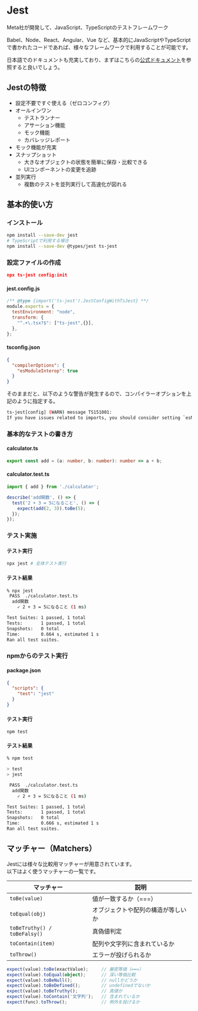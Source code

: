 # Jest

Meta社が開発して、JavaScript、TypeScriptのテストフレームワーク

Babel、Node、React、Angular、Vue など、基本的にJavaScriptやTypeScriptで書かれたコードであれば、様々なフレームワークで利用することが可能です。


日本語でのドキュメントも充実しており、まずはこちらの[公式ドキュメント](https://jestjs.io/ja/docs/getting-started)を参照すると良いでしょう。


## Jestの特徴

- 設定不要ですぐ使える（ゼロコンフィグ）
- オールインワン
   - テストランナー
   - アサーション機能
   - モック機能
   - カバレッジレポート
- モック機能が充実
- スナップショット
   - 大きなオブジェクトの状態を簡単に保存・比較できる
   - UIコンポーネントの変更を追跡
- 並列実行
   - 複数のテストを並列実行して高速化が図れる


## 基本的使い方

### インストール

```sh
npm install --save-dev jest
# TypeScriptで利用する場合
npm install --save-dev @types/jest ts-jest
```

### 設定ファイルの作成

```json
npx ts-jest config:init
```

#### jest.config.js
```js
/** @type {import('ts-jest').JestConfigWithTsJest} **/
module.exports = {
  testEnvironment: "node",
  transform: {
    "^.+\.tsx?$": ["ts-jest",{}],
  },
};
```

#### tsconfig.json

```json
{
  "compilerOptions": {
    "esModuleInterop": true
  }
}
```

そのままだと、以下のような警告が発生するので、コンパイラーオプションを上記のように指定する。
```sh
ts-jest[config] (WARN) message TS151001:
If you have issues related to imports, you should consider setting `esModuleInterop` to `true`
```


### 基本的なテストの書き方

#### calculator.ts
```ts
export const add = (a: number, b: number): number => a + b;
```

#### calculator.test.ts
```ts
import { add } from './calculator';

describe('add関数', () => {
  test('2 + 3 = 5になること', () => {
    expect(add(2, 3)).toBe(5);
  });
});
```

### テスト実施
#### テスト実行
```sh
npx jest # 全体テスト実行
```

#### テスト結果
```sh
% npx jest
 PASS  ./calculator.test.ts
  add関数
    ✓ 2 + 3 = 5になること (1 ms)

Test Suites: 1 passed, 1 total
Tests:       1 passed, 1 total
Snapshots:   0 total
Time:        0.664 s, estimated 1 s
Ran all test suites.
```


### npmからのテスト実行
#### package.json
```json
{
  "scripts": {
    "test": "jest"
  }
}
```

#### テスト実行
```bsh
npm test
```

#### テスト結果
```sh
% npm test

> test
> jest

 PASS  ./calculator.test.ts
  add関数
    ✓ 2 + 3 = 5になること (1 ms)

Test Suites: 1 passed, 1 total
Tests:       1 passed, 1 total
Snapshots:   0 total
Time:        0.666 s, estimated 1 s
Ran all test suites.
```


## マッチャー（Matchers）
Jestには様々な比較用マッチャーが用意されています。  
以下はよく使うマッチャーの一覧です。

|マッチャー|説明|
|---|---|
|`toBe(value)`|値が一致するか（===）|
|`toEqual(obj)`|オブジェクトや配列の構造が等しいか|
|`toBeTruthy() / toBeFalsy()`|真偽値判定|
|`toContain(item)`|配列や文字列に含まれているか|
|`toThrow()`|エラーが投げられるか|

```ts
expect(value).toBe(exactValue);     // 厳密等価（===）
expect(value).toEqual(object);      // 深い等価比較
expect(value).toBeNull();           // nullかどうか
expect(value).toBeDefined();        // undefinedでないか
expect(value).toBeTruthy();         // 真値か
expect(value).toContain('文字列');   // 含まれているか
expect(func).toThrow();             // 例外を投げるか
```
